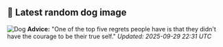 ## 🐶 Latest random dog image
![Dog](https://images.dog.ceo/breeds/borzoi/n02090622_5098.jpg)
**Advice:** "One of the top five regrets people have is that they didn't have the courage to be their true self."
*Updated: 2025-09-29 22:31 UTC*
